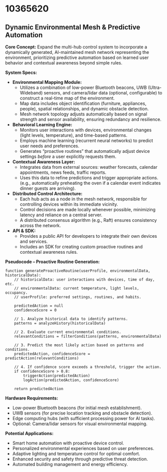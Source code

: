 # 10365620

## Dynamic Environmental Mesh & Predictive Automation

**Core Concept:** Expand the multi-hub control system to incorporate a dynamically generated, AI-maintained mesh network representing the environment, prioritizing predictive automation based on learned user behavior and contextual awareness beyond simple rules.

**System Specs:**

*   **Environmental Mapping Module:**
    *   Utilizes a combination of low-power Bluetooth beacons, UWB (Ultra-Wideband) sensors, and camera/lidar data (optional, configurable) to construct a real-time map of the environment.
    *   Map data includes object identification (furniture, appliances, people), spatial relationships, and dynamic obstacle detection.
    *   Mesh network topology adjusts automatically based on signal strength and sensor availability, ensuring redundancy and resilience.
*   **Behavioral Learning Engine:**
    *   Monitors user interactions with devices, environmental changes (light levels, temperature), and time-based patterns.
    *   Employs machine learning (recurrent neural networks) to predict user needs and preferences.
    *   Generates “proactive routines” that automatically adjust device settings *before* a user explicitly requests them.
*   **Contextual Awareness Layer:**
    *   Integrates data from external sources: weather forecasts, calendar appointments, news feeds, traffic reports.
    *   Uses this data to refine predictions and trigger appropriate actions. (e.g., automatically preheating the oven if a calendar event indicates dinner guests are arriving).
*   **Distributed Control Architecture:**
    *   Each hub acts as a node in the mesh network, responsible for controlling devices within its immediate vicinity.
    *   Control decisions are made locally whenever possible, minimizing latency and reliance on a central server.
    *   A distributed consensus algorithm (e.g., Raft) ensures consistency across the network.
*   **API & SDK:**
    *   Provides a public API for developers to integrate their own devices and services.
    *   Includes an SDK for creating custom proactive routines and contextual awareness rules.

**Pseudocode – Proactive Routine Generation:**

```
function generateProactiveRoutine(userProfile, environmentalData, historicalData):
    // historicalData: user interactions with devices, time of day, etc.
    // environmentalData: current temperature, light levels, occupancy.
    // userProfile: preferred settings, routines, and habits.

    predictedAction = null
    confidenceScore = 0

    // 1. Analyze historical data to identify patterns.
    patterns = analyzeHistory(historicalData)

    // 2. Evaluate current environmental conditions.
    relevantConditions = filterConditions(patterns, environmentalData)

    // 3. Predict the most likely action based on patterns and conditions.
    predictedAction, confidenceScore = predictAction(relevantConditions)

    // 4. If confidence score exceeds a threshold, trigger the action.
    if confidenceScore > 0.8:
        triggerAction(predictedAction)
        logAction(predictedAction, confidenceScore)

    return predictedAction
```

**Hardware Requirements:**

*   Low-power Bluetooth beacons (for initial mesh establishment).
*   UWB sensors (for precise location tracking and obstacle detection).
*   Edge computing hubs (with sufficient processing power for AI tasks).
*   Optional: Camera/lidar sensors for visual environmental mapping.

**Potential Applications:**

*   Smart home automation with proactive device control.
*   Personalized environmental experiences based on user preferences.
*   Adaptive lighting and temperature control for optimal comfort.
*   Enhanced security and safety through predictive threat detection.
*   Automated building management and energy efficiency.